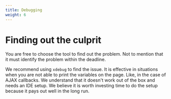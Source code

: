 ```yaml
---
title: Debugging
weight: 6
---
```


# Finding out the culprit

You are free to choose the tool to find out the problem. Not to mention that it must identify the problem within the deadline.

We recommend using `xdebug` to find the issue. It is effective in situations when you are not able to print the variables on the page. Like, in the case of AJAX callbacks. We understand that it doesn't work out of the box and needs an IDE setup. We believe it is worth investing time to do the setup because it pays out well in the long run.
